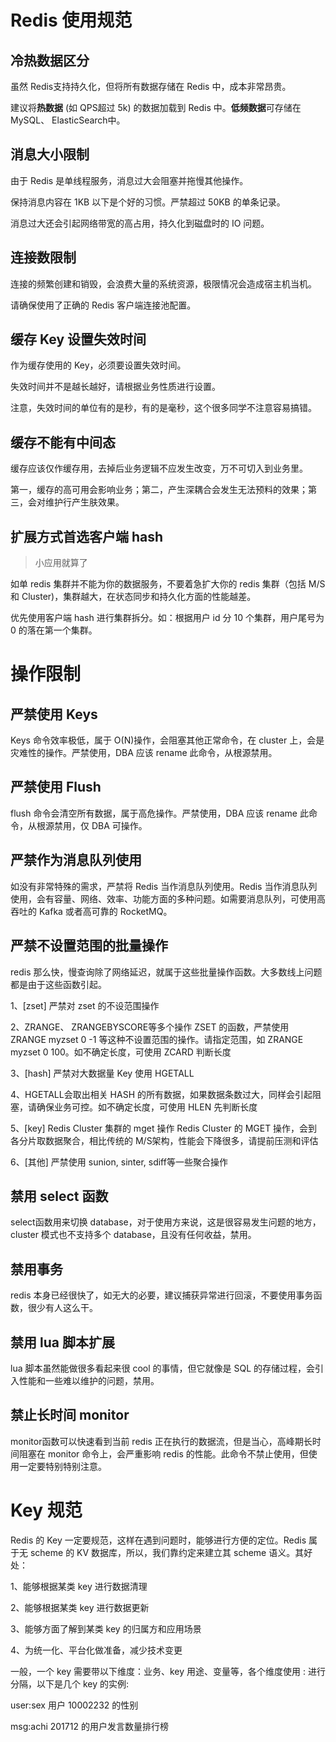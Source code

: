 # Redis 使用规范

## 冷热数据区分

虽然 Redis支持持久化，但将所有数据存储在 Redis 中，成本非常昂贵。

建议将**热数据** (如 QPS超过 5k) 的数据加载到 Redis 中。**低频数据**可存储在 MySQL、 ElasticSearch中。

## 消息大小限制

由于 Redis 是单线程服务，消息过大会阻塞并拖慢其他操作。

保持消息内容在 1KB 以下是个好的习惯。严禁超过 50KB 的单条记录。

消息过大还会引起网络带宽的高占用，持久化到磁盘时的 IO 问题。

## 连接数限制

连接的频繁创建和销毁，会浪费大量的系统资源，极限情况会造成宿主机当机。

请确保使用了正确的 Redis 客户端连接池配置。

## 缓存 Key 设置失效时间

作为缓存使用的 Key，必须要设置失效时间。

失效时间并不是越长越好，请根据业务性质进行设置。

注意，失效时间的单位有的是秒，有的是毫秒，这个很多同学不注意容易搞错。

## 缓存不能有中间态

缓存应该仅作缓存用，去掉后业务逻辑不应发生改变，万不可切入到业务里。

第一，缓存的高可用会影响业务；第二，产生深耦合会发生无法预料的效果；第三，会对维护行产生肤效果。

## 扩展方式首选客户端 hash

> 小应用就算了

如单 redis 集群并不能为你的数据服务，不要着急扩大你的 redis 集群（包括 M/S 和 Cluster)，集群越大，在状态同步和持久化方面的性能越差。 

优先使用客户端 hash 进行集群拆分。如：根据用户 id 分 10 个集群，用户尾号为 0 的落在第一个集群。

# 操作限制

## 严禁使用 Keys

Keys 命令效率极低，属于 O(N)操作，会阻塞其他正常命令，在 cluster 上，会是灾难性的操作。严禁使用，DBA 应该 rename 此命令，从根源禁用。

## 严禁使用 Flush

flush 命令会清空所有数据，属于高危操作。严禁使用，DBA 应该 rename 此命令，从根源禁用，仅 DBA 可操作。

## 严禁作为消息队列使用

如没有非常特殊的需求，严禁将 Redis 当作消息队列使用。Redis 当作消息队列使用，会有容量、网络、效率、功能方面的多种问题。如需要消息队列，可使用高吞吐的 Kafka 或者高可靠的 RocketMQ。

## 严禁不设置范围的批量操作

redis 那么快，慢查询除了网络延迟，就属于这些批量操作函数。大多数线上问题都是由于这些函数引起。

1、[zset] 严禁对 zset 的不设范围操作

2、ZRANGE、 ZRANGEBYSCORE等多个操作 ZSET 的函数，严禁使用 ZRANGE myzset 0 -1 等这种不设置范围的操作。请指定范围，如 ZRANGE myzset 0 100。如不确定长度，可使用 ZCARD 判断长度

3、[hash] 严禁对大数据量 Key 使用 HGETALL

4、HGETALL会取出相关 HASH 的所有数据，如果数据条数过大，同样会引起阻塞，请确保业务可控。如不确定长度，可使用 HLEN 先判断长度

5、[key] Redis Cluster 集群的 mget 操作 Redis Cluster 的 MGET 操作，会到各分片取数据聚合，相比传统的 M/S架构，性能会下降很多，请提前压测和评估

6、[其他] 严禁使用 sunion, sinter, sdiff等一些聚合操作

## 禁用 select 函数

select函数用来切换 database，对于使用方来说，这是很容易发生问题的地方，cluster 模式也不支持多个 database，且没有任何收益，禁用。

## 禁用事务

redis 本身已经很快了，如无大的必要，建议捕获异常进行回滚，不要使用事务函数，很少有人这么干。

## 禁用 lua 脚本扩展

lua 脚本虽然能做很多看起来很 cool 的事情，但它就像是 SQL 的存储过程，会引入性能和一些难以维护的问题，禁用。

## 禁止长时间 monitor

monitor函数可以快速看到当前 redis 正在执行的数据流，但是当心，高峰期长时间阻塞在 monitor 命令上，会严重影响 redis 的性能。此命令不禁止使用，但使用一定要特别特别注意。

# Key 规范

Redis 的 Key 一定要规范，这样在遇到问题时，能够进行方便的定位。Redis 属于无 scheme 的 KV 数据库，所以，我们靠约定来建立其 scheme 语义。其好处：

1、能够根据某类 key 进行数据清理

2、能够根据某类 key 进行数据更新

3、能够方面了解到某类 key 的归属方和应用场景

4、为统一化、平台化做准备，减少技术变更

一般，一个 key 需要带以下维度：业务、key 用途、变量等，各个维度使用 : 进行分隔，以下是几个 key 的实例:

user:sex 用户 10002232 的性别

msg:achi 201712 的用户发言数量排行榜


